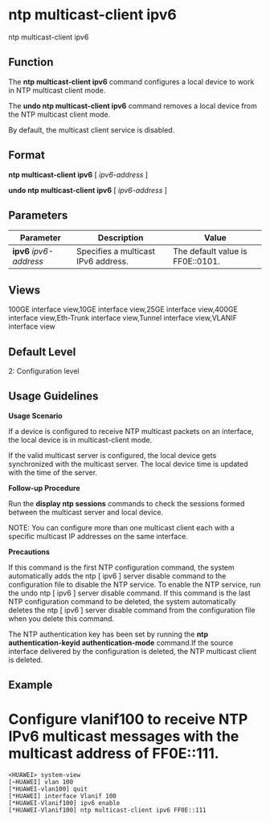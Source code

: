 ntp multicast-client ipv6
=========================

ntp multicast-client ipv6

Function
--------

The **ntp multicast-client ipv6** command configures a local device to work in NTP multicast client mode.

The **undo ntp multicast-client ipv6** command removes a local device from the NTP multicast client mode.

By default, the multicast client service is disabled.



Format
------

**ntp multicast-client ipv6** [ *ipv6-address* ]

**undo ntp multicast-client ipv6** [ *ipv6-address* ]



Parameters
----------

| Parameter | Description | Value |
| --- | --- | --- |
| **ipv6** *ipv6-address* | Specifies a multicast IPv6 address. | The default value is FF0E::0101. |




Views
-----

100GE interface view,10GE interface view,25GE interface view,400GE interface view,Eth-Trunk interface view,Tunnel interface view,VLANIF interface view



Default Level
-------------

2: Configuration level



Usage Guidelines
----------------

**Usage Scenario**

If a device is configured to receive NTP multicast packets on an interface, the local device is in multicast-client mode.

If the valid multicast server is configured, the local device gets synchronized with the multicast server. The local device time is updated with the time of the server.

**Follow-up Procedure**

Run the **display ntp sessions** commands to check the sessions formed between the multicast server and local device.

NOTE: You can configure more than one multicast client each with a specific multicast IP addresses on the same interface.

**Precautions**

If this command is the first NTP configuration command, the system automatically adds the ntp [ ipv6 ] server disable command to the configuration file to disable the NTP service. To enable the NTP service, run the undo ntp [ ipv6 ] server disable command. If this command is the last NTP configuration command to be deleted, the system automatically deletes the ntp [ ipv6 ] server disable command from the configuration file when you delete this command.

The NTP authentication key has been set by running the
**ntp authentication-keyid authentication-mode** command.If the source interface delivered by the configuration is deleted, the NTP multicast client is deleted.

Example
-------

# Configure vlanif100 to receive NTP IPv6 multicast messages with the multicast address of FF0E::111.
```
<HUAWEI> system-view
[~HUAWEI] vlan 100
[*HUAWEI-vlan100] quit
[*HUAWEI] interface Vlanif 100
[*HUAWEI-Vlanif100] ipv6 enable
[*HUAWEI-Vlanif100] ntp multicast-client ipv6 FF0E::111

```